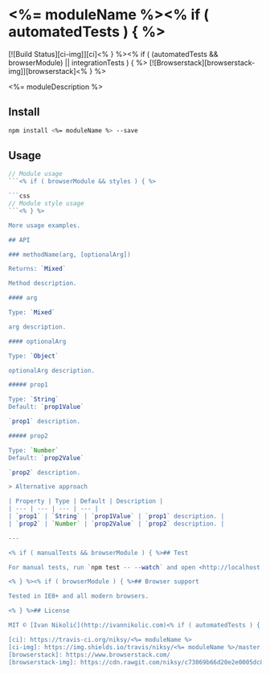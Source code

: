 # <%= moduleName %><% if ( automatedTests ) { %>

[![Build Status][ci-img]][ci]<% } %><% if ( (automatedTests && browserModule) || integrationTests ) { %> [![Browserstack][browserstack-img]][browserstack]<% } %>

<%= moduleDescription %>

## Install

```sh
npm install <%= moduleName %> --save
```

## Usage

```js
// Module usage
```<% if ( browserModule && styles ) { %>

```css
// Module style usage
```<% } %>

More usage examples.

## API

### methodName(arg, [optionalArg])

Returns: `Mixed`

Method description.

#### arg

Type: `Mixed`

arg description.

#### optionalArg

Type: `Object`

optionalArg description.

##### prop1

Type: `String`  
Default: `prop1Value`

`prop1` description.

##### prop2

Type: `Number`  
Default: `prop2Value`

`prop2` description.

> Alternative approach

| Property | Type | Default | Description |
| --- | --- | --- | --- |
| `prop1` | `String` | `prop1Value` | `prop1` description. |
| `prop2` | `Number` | `prop2Value` | `prop2` description. |

---

<% if ( manualTests && browserModule ) { %>## Test

For manual tests, run `npm test -- --watch` and open <http://localhost:8000/> in your browser.

<% } %><% if ( browserModule ) { %>## Browser support

Tested in IE8+ and all modern browsers.

<% } %>## License

MIT © [Ivan Nikolić](http://ivannikolic.com)<% if ( automatedTests ) { %>

[ci]: https://travis-ci.org/niksy/<%= moduleName %>
[ci-img]: https://img.shields.io/travis/niksy/<%= moduleName %>/master.svg<% } %><% if ( (automatedTests && browserModule) || integrationTests ) { %>
[browserstack]: https://www.browserstack.com/
[browserstack-img]: https://cdn.rawgit.com/niksy/c73069b66d20e2e0005dc8479c125fbd/raw/f644159e3f5f07291f98f59a44146735e9962e0d/browserstack.svg<% } %>
